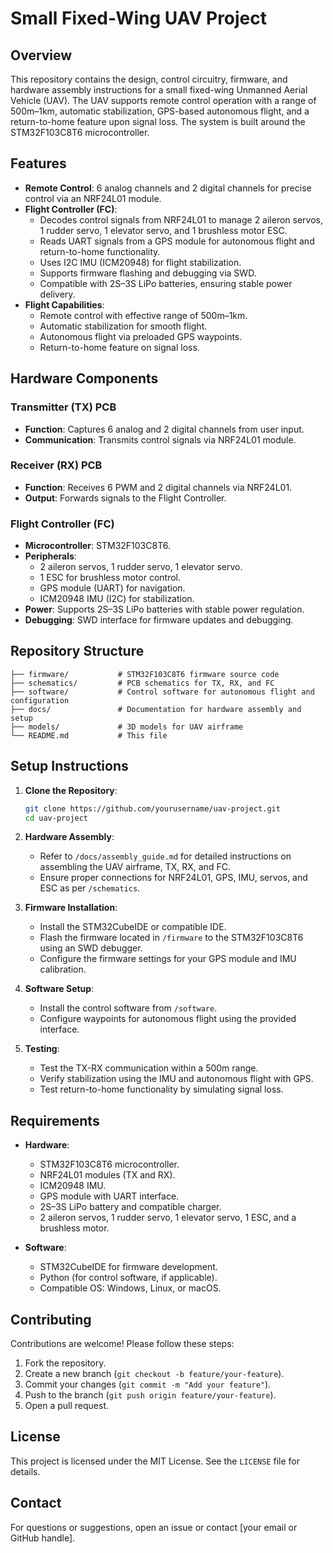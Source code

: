 # Small Fixed-Wing UAV Project

## Overview
This repository contains the design, control circuitry, firmware, and hardware assembly instructions for a small fixed-wing Unmanned Aerial Vehicle (UAV). The UAV supports remote control operation with a range of 500m–1km, automatic stabilization, GPS-based autonomous flight, and a return-to-home feature upon signal loss. The system is built around the STM32F103C8T6 microcontroller.

## Features
- **Remote Control**: 6 analog channels and 2 digital channels for precise control via an NRF24L01 module.
- **Flight Controller (FC)**:
  - Decodes control signals from NRF24L01 to manage 2 aileron servos, 1 rudder servo, 1 elevator servo, and 1 brushless motor ESC.
  - Reads UART signals from a GPS module for autonomous flight and return-to-home functionality.
  - Uses I2C IMU (ICM20948) for flight stabilization.
  - Supports firmware flashing and debugging via SWD.
  - Compatible with 2S–3S LiPo batteries, ensuring stable power delivery.
- **Flight Capabilities**:
  - Remote control with effective range of 500m–1km.
  - Automatic stabilization for smooth flight.
  - Autonomous flight via preloaded GPS waypoints.
  - Return-to-home feature on signal loss.

## Hardware Components
### Transmitter (TX) PCB
- **Function**: Captures 6 analog and 2 digital channels from user input.
- **Communication**: Transmits control signals via NRF24L01 module.

### Receiver (RX) PCB
- **Function**: Receives 6 PWM and 2 digital channels via NRF24L01.
- **Output**: Forwards signals to the Flight Controller.

### Flight Controller (FC)
- **Microcontroller**: STM32F103C8T6.
- **Peripherals**:
  - 2 aileron servos, 1 rudder servo, 1 elevator servo.
  - 1 ESC for brushless motor control.
  - GPS module (UART) for navigation.
  - ICM20948 IMU (I2C) for stabilization.
- **Power**: Supports 2S–3S LiPo batteries with stable power regulation.
- **Debugging**: SWD interface for firmware updates and debugging.

## Repository Structure
```
├── firmware/           # STM32F103C8T6 firmware source code
├── schematics/         # PCB schematics for TX, RX, and FC
├── software/           # Control software for autonomous flight and configuration
├── docs/               # Documentation for hardware assembly and setup
├── models/             # 3D models for UAV airframe
└── README.md           # This file
```

## Setup Instructions
1. **Clone the Repository**:
   ```bash
   git clone https://github.com/yourusername/uav-project.git
   cd uav-project
   ```

2. **Hardware Assembly**:
   - Refer to `/docs/assembly_guide.md` for detailed instructions on assembling the UAV airframe, TX, RX, and FC.
   - Ensure proper connections for NRF24L01, GPS, IMU, servos, and ESC as per `/schematics`.

3. **Firmware Installation**:
   - Install the STM32CubeIDE or compatible IDE.
   - Flash the firmware located in `/firmware` to the STM32F103C8T6 using an SWD debugger.
   - Configure the firmware settings for your GPS module and IMU calibration.

4. **Software Setup**:
   - Install the control software from `/software`.
   - Configure waypoints for autonomous flight using the provided interface.

5. **Testing**:
   - Test the TX-RX communication within a 500m range.
   - Verify stabilization using the IMU and autonomous flight with GPS.
   - Test return-to-home functionality by simulating signal loss.

## Requirements
- **Hardware**:
  - STM32F103C8T6 microcontroller.
  - NRF24L01 modules (TX and RX).
  - ICM20948 IMU.
  - GPS module with UART interface.
  - 2S–3S LiPo battery and compatible charger.
  - 2 aileron servos, 1 rudder servo, 1 elevator servo, 1 ESC, and a brushless motor.

- **Software**:
  - STM32CubeIDE for firmware development.
  - Python (for control software, if applicable).
  - Compatible OS: Windows, Linux, or macOS.

## Contributing
Contributions are welcome! Please follow these steps:
1. Fork the repository.
2. Create a new branch (`git checkout -b feature/your-feature`).
3. Commit your changes (`git commit -m "Add your feature"`).
4. Push to the branch (`git push origin feature/your-feature`).
5. Open a pull request.

## License
This project is licensed under the MIT License. See the `LICENSE` file for details.

## Contact
For questions or suggestions, open an issue or contact [your email or GitHub handle].